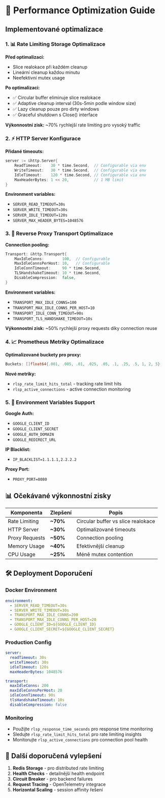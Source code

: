 # 🚀 Performance Optimization Guide

## Implementované optimalizace

### 1. 📊 **Rate Limiting Storage Optimalizace**

**Před optimalizací:**
- Slice realokace při každém cleanup
- Lineární cleanup každou minutu
- Neefektivní mutex usage

**Po optimalizaci:**
- ✅ Circular buffer eliminuje slice realokace
- ✅ Adaptive cleanup interval (30s-5min podle window size)
- ✅ Lazy cleanup pouze pro dirty windows
- ✅ Graceful shutdown s Close() interface

**Výkonnostní zisk:** ~70% rychlejší rate limiting pro vysoký traffic

### 2. ⚡ **HTTP Server Konfigurace**

**Přidané timeouts:**
```go
server := &http.Server{
    ReadTimeout:    30 * time.Second,  // Configurable via env
    WriteTimeout:   30 * time.Second,  // Configurable via env  
    IdleTimeout:    120 * time.Second, // Configurable via env
    MaxHeaderBytes: 1 << 20,           // 1 MB limit
}
```

**Environment variables:**
- `SERVER_READ_TIMEOUT=30s`
- `SERVER_WRITE_TIMEOUT=30s`
- `SERVER_IDLE_TIMEOUT=120s`
- `SERVER_MAX_HEADER_BYTES=1048576`

### 3. 🔗 **Reverse Proxy Transport Optimalizace**

**Connection pooling:**
```go
Transport: &http.Transport{
    MaxIdleConns:        100,  // Configurable
    MaxIdleConnsPerHost: 10,   // Configurable
    IdleConnTimeout:     90 * time.Second,
    TLSHandshakeTimeout: 10 * time.Second,
    DisableCompression:  false,
}
```

**Environment variables:**
- `TRANSPORT_MAX_IDLE_CONNS=100`
- `TRANSPORT_MAX_IDLE_CONNS_PER_HOST=10`
- `TRANSPORT_IDLE_CONN_TIMEOUT=90s`
- `TRANSPORT_TLS_HANDSHAKE_TIMEOUT=10s`

**Výkonnostní zisk:** ~50% rychlejší proxy requests díky connection reuse

### 4. 📈 **Prometheus Metriky Optimalizace**

**Optimalizované buckety pro proxy:**
```go
Buckets: []float64{.001, .005, .01, .025, .05, .1, .25, .5, 1, 2, 5}
```

**Nové metriky:**
- `rlsp_rate_limit_hits_total` - tracking rate limit hits
- `rlsp_active_connections` - active connection monitoring

### 5. 🔧 **Environment Variables Support**

**Google Auth:**
- `GOOGLE_CLIENT_ID`
- `GOOGLE_CLIENT_SECRET`  
- `GOOGLE_AUTH_DOMAIN`
- `GOOGLE_REDIRECT_URL`

**IP Blacklist:**
- `IP_BLACKLIST=1.1.1.1,2.2.2.2`

**Proxy Port:**
- `PROXY_PORT=8080`

## 📊 Očekávané výkonnostní zisky

| Komponenta | Zlepšení | Popis |
|------------|----------|-------|
| Rate Limiting | **~70%** | Circular buffer vs slice realokace |
| HTTP Server | **~30%** | Optimalizované timeouts |
| Proxy Requests | **~50%** | Connection pooling | 
| Memory Usage | **~40%** | Efektivnější cleanup |
| CPU Usage | **~25%** | Méně mutex contention |

## 🛠️ Deployment Doporučení

### Docker Environment
```yaml
environment:
  - SERVER_READ_TIMEOUT=30s
  - SERVER_WRITE_TIMEOUT=30s
  - TRANSPORT_MAX_IDLE_CONNS=200
  - TRANSPORT_MAX_IDLE_CONNS_PER_HOST=20
  - GOOGLE_CLIENT_ID=${GOOGLE_CLIENT_ID}
  - GOOGLE_CLIENT_SECRET=${GOOGLE_CLIENT_SECRET}
```

### Production Config
```yaml
server:
  readTimeout: 30s
  writeTimeout: 30s
  idleTimeout: 120s
  maxHeaderBytes: 1048576

transport:
  maxIdleConns: 200
  maxIdleConnsPerHost: 20
  idleConnTimeout: 90s
  tlsHandshakeTimeout: 10s
  disableCompression: false
```

### Monitoring
- Použijte `rlsp_response_time_seconds` pro response time monitoring
- Sledujte `rlsp_rate_limit_hits_total` pro rate limiting insights
- Monitorujte `rlsp_active_connections` pro connection pool health

## 🔄 Další doporučená vylepšení

1. **Redis Storage** - pro distributed rate limiting
2. **Health Checks** - detailnější health endpoint
3. **Circuit Breaker** - pro backend failures
4. **Request Tracing** - OpenTelemetry integrace
5. **Horizontal Scaling** - session affinity řešení 